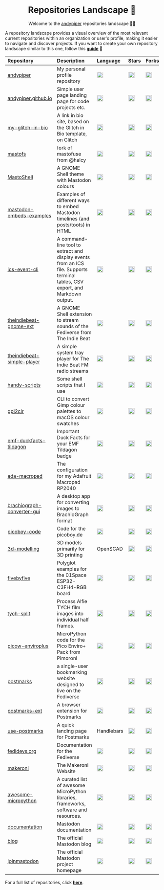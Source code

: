<h1 align="center">Repositories Landscape 💎</h1>
<p align="center">Welcome to the <a href="https://github.com/andypiper">andypiper</a> repositories landscape 👋🏻</p>

A repository landscape provides a visual overview of the most relevant current repositories within an organization or user's profile, making it easier to navigate and discover projects.
If you want to create your own repository landscape similar to this one, follow this [**guide**](./create-repo-landscape.md) 📖

| Repository   | Description                                | Language | Stars | Forks | License |
| :----------- | :----------------------------------------- | :------- | :---- | :---- | :------ |
| <a href="https://github.com/andypiper/andypiper">andypiper</a> | My personal profile repository | <img src="https://img.shields.io/badge/Python-3776AB?style=flat&logo=python&logoColor=white" alt="Python" height="20"/> | <a href="https://github.com/andypiper/andypiper/stargazers"><img alt="Stars" src="https://img.shields.io/github/stars/andypiper/andypiper?style=flat" height="20"/></a> | <a href="https://github.com/andypiper/andypiper/network/members"><img alt="Forks" src="https://img.shields.io/github/forks/andypiper/andypiper?style=flat" height="20"/></a> | <a href="https://github.com/andypiper/andypiper"><img alt="License" src="https://img.shields.io/github/license/andypiper/andypiper?style=flat" height="20"/></a> |
| <a href="https://github.com/andypiper/andypiper.github.io">andypiper.github.io</a> | Simple user page landing page for code projects etc. | <img src="https://img.shields.io/badge/HTML5-E34F26?style=flat&logo=html5&logoColor=white" alt="HTML5" height="20"/> | <a href="https://github.com/andypiper/andypiper.github.io/stargazers"><img alt="Stars" src="https://img.shields.io/github/stars/andypiper/andypiper.github.io?style=flat" height="20"/></a> | <a href="https://github.com/andypiper/andypiper.github.io/network/members"><img alt="Forks" src="https://img.shields.io/github/forks/andypiper/andypiper.github.io?style=flat" height="20"/></a> | <a href="https://github.com/andypiper/andypiper.github.io"><img alt="License" src="https://img.shields.io/github/license/andypiper/andypiper.github.io?style=flat" height="20"/></a> |
| <a href="https://github.com/andypiper/my-glitch-in-bio">my-glitch-in-bio</a> | A link in bio site, based on the Glitch in Bio template, on Glitch | <img src="https://img.shields.io/badge/JavaScript-F7DF1E?style=flat&logo=javascript&logoColor=black" alt="JavaScript" height="20"/> | <a href="https://github.com/andypiper/my-glitch-in-bio/stargazers"><img alt="Stars" src="https://img.shields.io/github/stars/andypiper/my-glitch-in-bio?style=flat" height="20"/></a> | <a href="https://github.com/andypiper/my-glitch-in-bio/network/members"><img alt="Forks" src="https://img.shields.io/github/forks/andypiper/my-glitch-in-bio?style=flat" height="20"/></a> | <a href="https://github.com/andypiper/my-glitch-in-bio"><img alt="License" src="https://img.shields.io/github/license/andypiper/my-glitch-in-bio?style=flat" height="20"/></a> |
| <a href="https://github.com/andypiper/mastofs">mastofs</a> | fork of mastofuse from @halcy | <img src="https://img.shields.io/badge/Python-3776AB?style=flat&logo=python&logoColor=white" alt="Python" height="20"/> | <a href="https://github.com/andypiper/mastofs/stargazers"><img alt="Stars" src="https://img.shields.io/github/stars/andypiper/mastofs?style=flat" height="20"/></a> | <a href="https://github.com/andypiper/mastofs/network/members"><img alt="Forks" src="https://img.shields.io/github/forks/andypiper/mastofs?style=flat" height="20"/></a> | <a href="https://github.com/andypiper/mastofs"><img alt="License" src="https://img.shields.io/github/license/andypiper/mastofs?style=flat" height="20"/></a> |
| <a href="https://github.com/andypiper/MastoShell">MastoShell</a> | A GNOME Shell theme with Mastodon colours | <img src="https://img.shields.io/badge/CSS3-1572B6?style=flat&logo=css3&logoColor=white" alt="CSS3" height="20"/> | <a href="https://github.com/andypiper/MastoShell/stargazers"><img alt="Stars" src="https://img.shields.io/github/stars/andypiper/MastoShell?style=flat" height="20"/></a> | <a href="https://github.com/andypiper/MastoShell/network/members"><img alt="Forks" src="https://img.shields.io/github/forks/andypiper/MastoShell?style=flat" height="20"/></a> | <a href="https://github.com/andypiper/MastoShell"><img alt="License" src="https://img.shields.io/github/license/andypiper/MastoShell?style=flat" height="20"/></a> |
| <a href="https://github.com/andypiper/mastodon-embeds-examples">mastodon-embeds-examples</a> | Examples of different ways to embed Mastodon timelines (and posts/toots) in HTML | <img src="https://img.shields.io/badge/HTML5-E34F26?style=flat&logo=html5&logoColor=white" alt="HTML5" height="20"/> | <a href="https://github.com/andypiper/mastodon-embeds-examples/stargazers"><img alt="Stars" src="https://img.shields.io/github/stars/andypiper/mastodon-embeds-examples?style=flat" height="20"/></a> | <a href="https://github.com/andypiper/mastodon-embeds-examples/network/members"><img alt="Forks" src="https://img.shields.io/github/forks/andypiper/mastodon-embeds-examples?style=flat" height="20"/></a> | <a href="https://github.com/andypiper/mastodon-embeds-examples"><img alt="License" src="https://img.shields.io/github/license/andypiper/mastodon-embeds-examples?style=flat" height="20"/></a> |
| <a href="https://github.com/andypiper/ics-event-cli">ics-event-cli</a> | A command-line tool to extract and display events from an ICS file. Supports terminal tables, CSV export, and Markdown output. | <img src="https://img.shields.io/badge/Python-3776AB?style=flat&logo=python&logoColor=white" alt="Python" height="20"/> | <a href="https://github.com/andypiper/ics-event-cli/stargazers"><img alt="Stars" src="https://img.shields.io/github/stars/andypiper/ics-event-cli?style=flat" height="20"/></a> | <a href="https://github.com/andypiper/ics-event-cli/network/members"><img alt="Forks" src="https://img.shields.io/github/forks/andypiper/ics-event-cli?style=flat" height="20"/></a> | <a href="https://github.com/andypiper/ics-event-cli"><img alt="License" src="https://img.shields.io/github/license/andypiper/ics-event-cli?style=flat" height="20"/></a> |
| <a href="https://github.com/andypiper/theindiebeat-gnome-ext">theindiebeat-gnome-ext</a> | A GNOME Shell extension to stream sounds of the Fediverse from The Indie Beat | <img src="https://img.shields.io/badge/JavaScript-F7DF1E?style=flat&logo=javascript&logoColor=black" alt="JavaScript" height="20"/> | <a href="https://github.com/andypiper/theindiebeat-gnome-ext/stargazers"><img alt="Stars" src="https://img.shields.io/github/stars/andypiper/theindiebeat-gnome-ext?style=flat" height="20"/></a> | <a href="https://github.com/andypiper/theindiebeat-gnome-ext/network/members"><img alt="Forks" src="https://img.shields.io/github/forks/andypiper/theindiebeat-gnome-ext?style=flat" height="20"/></a> | <a href="https://github.com/andypiper/theindiebeat-gnome-ext"><img alt="License" src="https://img.shields.io/github/license/andypiper/theindiebeat-gnome-ext?style=flat" height="20"/></a> |
| <a href="https://github.com/andypiper/theindiebeat-simple-player">theindiebeat-simple-player</a> | A simple system tray player for The Indie Beat FM radio streams | <img src="https://img.shields.io/badge/Python-3776AB?style=flat&logo=python&logoColor=white" alt="Python" height="20"/> | <a href="https://github.com/andypiper/theindiebeat-simple-player/stargazers"><img alt="Stars" src="https://img.shields.io/github/stars/andypiper/theindiebeat-simple-player?style=flat" height="20"/></a> | <a href="https://github.com/andypiper/theindiebeat-simple-player/network/members"><img alt="Forks" src="https://img.shields.io/github/forks/andypiper/theindiebeat-simple-player?style=flat" height="20"/></a> | <a href="https://github.com/andypiper/theindiebeat-simple-player"><img alt="License" src="https://img.shields.io/github/license/andypiper/theindiebeat-simple-player?style=flat" height="20"/></a> |
| <a href="https://github.com/andypiper/handy-scripts">handy-scripts</a> | Some shell scripts that I use | <img src="https://img.shields.io/badge/Shell-4EAA25?style=flat&logo=gnubash&logoColor=white" alt="Shell" height="20"/> | <a href="https://github.com/andypiper/handy-scripts/stargazers"><img alt="Stars" src="https://img.shields.io/github/stars/andypiper/handy-scripts?style=flat" height="20"/></a> | <a href="https://github.com/andypiper/handy-scripts/network/members"><img alt="Forks" src="https://img.shields.io/github/forks/andypiper/handy-scripts?style=flat" height="20"/></a> | <a href="https://github.com/andypiper/handy-scripts"><img alt="License" src="https://img.shields.io/github/license/andypiper/handy-scripts?style=flat" height="20"/></a> |
| <a href="https://github.com/andypiper/gpl2clr">gpl2clr</a> | CLI to convert Gimp colour palettes to macOS colour swatches | <img src="https://img.shields.io/badge/Swift-F05138?style=flat&logo=swift&logoColor=white" alt="Swift" height="20"/> | <a href="https://github.com/andypiper/gpl2clr/stargazers"><img alt="Stars" src="https://img.shields.io/github/stars/andypiper/gpl2clr?style=flat" height="20"/></a> | <a href="https://github.com/andypiper/gpl2clr/network/members"><img alt="Forks" src="https://img.shields.io/github/forks/andypiper/gpl2clr?style=flat" height="20"/></a> | <a href="https://github.com/andypiper/gpl2clr"><img alt="License" src="https://img.shields.io/github/license/andypiper/gpl2clr?style=flat" height="20"/></a> |
| <a href="https://github.com/andypiper/emf-duckfacts-tildagon">emf-duckfacts-tildagon</a> | Important Duck Facts for your EMF Tildagon badge | <img src="https://img.shields.io/badge/Python-3776AB?style=flat&logo=python&logoColor=white" alt="Python" height="20"/> | <a href="https://github.com/andypiper/emf-duckfacts-tildagon/stargazers"><img alt="Stars" src="https://img.shields.io/github/stars/andypiper/emf-duckfacts-tildagon?style=flat" height="20"/></a> | <a href="https://github.com/andypiper/emf-duckfacts-tildagon/network/members"><img alt="Forks" src="https://img.shields.io/github/forks/andypiper/emf-duckfacts-tildagon?style=flat" height="20"/></a> | <a href="https://github.com/andypiper/emf-duckfacts-tildagon"><img alt="License" src="https://img.shields.io/github/license/andypiper/emf-duckfacts-tildagon?style=flat" height="20"/></a> |
| <a href="https://github.com/andypiper/ada-macropad">ada-macropad</a> | The configuration for my Adafruit Macropad RP2040 | <img src="https://img.shields.io/badge/Python-3776AB?style=flat&logo=python&logoColor=white" alt="Python" height="20"/> | <a href="https://github.com/andypiper/ada-macropad/stargazers"><img alt="Stars" src="https://img.shields.io/github/stars/andypiper/ada-macropad?style=flat" height="20"/></a> | <a href="https://github.com/andypiper/ada-macropad/network/members"><img alt="Forks" src="https://img.shields.io/github/forks/andypiper/ada-macropad?style=flat" height="20"/></a> | <a href="https://github.com/andypiper/ada-macropad"><img alt="License" src="https://img.shields.io/github/license/andypiper/ada-macropad?style=flat" height="20"/></a> |
| <a href="https://github.com/andypiper/brachiograph-converter-gui">brachiograph-converter-gui</a> | A desktop app for converting images to BrachioGraph format | <img src="https://img.shields.io/badge/Python-3776AB?style=flat&logo=python&logoColor=white" alt="Python" height="20"/> | <a href="https://github.com/andypiper/brachiograph-converter-gui/stargazers"><img alt="Stars" src="https://img.shields.io/github/stars/andypiper/brachiograph-converter-gui?style=flat" height="20"/></a> | <a href="https://github.com/andypiper/brachiograph-converter-gui/network/members"><img alt="Forks" src="https://img.shields.io/github/forks/andypiper/brachiograph-converter-gui?style=flat" height="20"/></a> | <a href="https://github.com/andypiper/brachiograph-converter-gui"><img alt="License" src="https://img.shields.io/github/license/andypiper/brachiograph-converter-gui?style=flat" height="20"/></a> |
| <a href="https://github.com/andypiper/picoboy-code">picoboy-code</a> | Code for the picoboy.de | <img src="https://img.shields.io/badge/Python-3776AB?style=flat&logo=python&logoColor=white" alt="Python" height="20"/> | <a href="https://github.com/andypiper/picoboy-code/stargazers"><img alt="Stars" src="https://img.shields.io/github/stars/andypiper/picoboy-code?style=flat" height="20"/></a> | <a href="https://github.com/andypiper/picoboy-code/network/members"><img alt="Forks" src="https://img.shields.io/github/forks/andypiper/picoboy-code?style=flat" height="20"/></a> | <a href="https://github.com/andypiper/picoboy-code"><img alt="License" src="https://img.shields.io/github/license/andypiper/picoboy-code?style=flat" height="20"/></a> |
| <a href="https://github.com/andypiper/3d-modelling">3d-modelling</a> | 3D models primarily for 3D printing | OpenSCAD | <a href="https://github.com/andypiper/3d-modelling/stargazers"><img alt="Stars" src="https://img.shields.io/github/stars/andypiper/3d-modelling?style=flat" height="20"/></a> | <a href="https://github.com/andypiper/3d-modelling/network/members"><img alt="Forks" src="https://img.shields.io/github/forks/andypiper/3d-modelling?style=flat" height="20"/></a> | <a href="https://github.com/andypiper/3d-modelling"><img alt="License" src="https://img.shields.io/github/license/andypiper/3d-modelling?style=flat" height="20"/></a> |
| <a href="https://github.com/andypiper/fivebyfive">fivebyfive</a> | Polyglot examples for the 01Space ESP32-C3FH4-RGB board | <img src="https://img.shields.io/badge/Python-3776AB?style=flat&logo=python&logoColor=white" alt="Python" height="20"/> | <a href="https://github.com/andypiper/fivebyfive/stargazers"><img alt="Stars" src="https://img.shields.io/github/stars/andypiper/fivebyfive?style=flat" height="20"/></a> | <a href="https://github.com/andypiper/fivebyfive/network/members"><img alt="Forks" src="https://img.shields.io/github/forks/andypiper/fivebyfive?style=flat" height="20"/></a> | <a href="https://github.com/andypiper/fivebyfive"><img alt="License" src="https://img.shields.io/github/license/andypiper/fivebyfive?style=flat" height="20"/></a> |
| <a href="https://github.com/andypiper/tych-split">tych-split</a> | Process Alfie TYCH film images into individual half frames. | <img src="https://img.shields.io/badge/Python-3776AB?style=flat&logo=python&logoColor=white" alt="Python" height="20"/> | <a href="https://github.com/andypiper/tych-split/stargazers"><img alt="Stars" src="https://img.shields.io/github/stars/andypiper/tych-split?style=flat" height="20"/></a> | <a href="https://github.com/andypiper/tych-split/network/members"><img alt="Forks" src="https://img.shields.io/github/forks/andypiper/tych-split?style=flat" height="20"/></a> | <a href="https://github.com/andypiper/tych-split"><img alt="License" src="https://img.shields.io/github/license/andypiper/tych-split?style=flat" height="20"/></a> |
| <a href="https://github.com/andypiper/picow-enviroplus">picow-enviroplus</a> | MicroPython code for the Pico Enviro+ Pack from Pimoroni | <img src="https://img.shields.io/badge/Python-3776AB?style=flat&logo=python&logoColor=white" alt="Python" height="20"/> | <a href="https://github.com/andypiper/picow-enviroplus/stargazers"><img alt="Stars" src="https://img.shields.io/github/stars/andypiper/picow-enviroplus?style=flat" height="20"/></a> | <a href="https://github.com/andypiper/picow-enviroplus/network/members"><img alt="Forks" src="https://img.shields.io/github/forks/andypiper/picow-enviroplus?style=flat" height="20"/></a> | <a href="https://github.com/andypiper/picow-enviroplus"><img alt="License" src="https://img.shields.io/github/license/andypiper/picow-enviroplus?style=flat" height="20"/></a> |
| <a href="https://github.com/andypiper/postmarks">postmarks</a> | a single-user bookmarking website designed to live on the Fediverse | <img src="https://img.shields.io/badge/JavaScript-F7DF1E?style=flat&logo=javascript&logoColor=black" alt="JavaScript" height="20"/> | <a href="https://github.com/andypiper/postmarks/stargazers"><img alt="Stars" src="https://img.shields.io/github/stars/andypiper/postmarks?style=flat" height="20"/></a> | <a href="https://github.com/andypiper/postmarks/network/members"><img alt="Forks" src="https://img.shields.io/github/forks/andypiper/postmarks?style=flat" height="20"/></a> | <a href="https://github.com/andypiper/postmarks"><img alt="License" src="https://img.shields.io/github/license/andypiper/postmarks?style=flat" height="20"/></a> |
| <a href="https://github.com/andypiper/postmarks-ext">postmarks-ext</a> | A browser extension for Postmarks | <img src="https://img.shields.io/badge/JavaScript-F7DF1E?style=flat&logo=javascript&logoColor=black" alt="JavaScript" height="20"/> | <a href="https://github.com/andypiper/postmarks-ext/stargazers"><img alt="Stars" src="https://img.shields.io/github/stars/andypiper/postmarks-ext?style=flat" height="20"/></a> | <a href="https://github.com/andypiper/postmarks-ext/network/members"><img alt="Forks" src="https://img.shields.io/github/forks/andypiper/postmarks-ext?style=flat" height="20"/></a> | <a href="https://github.com/andypiper/postmarks-ext"><img alt="License" src="https://img.shields.io/github/license/andypiper/postmarks-ext?style=flat" height="20"/></a> |
| <a href="https://github.com/andypiper/use-postmarks">use-postmarks</a> | A quick landing page for Postmarks | Handlebars | <a href="https://github.com/andypiper/use-postmarks/stargazers"><img alt="Stars" src="https://img.shields.io/github/stars/andypiper/use-postmarks?style=flat" height="20"/></a> | <a href="https://github.com/andypiper/use-postmarks/network/members"><img alt="Forks" src="https://img.shields.io/github/forks/andypiper/use-postmarks?style=flat" height="20"/></a> | <a href="https://github.com/andypiper/use-postmarks"><img alt="License" src="https://img.shields.io/github/license/andypiper/use-postmarks?style=flat" height="20"/></a> |
| <a href="https://github.com/fediverse-devnet/fedidevs.org">fedidevs.org</a> | Documentation for the Fediverse | <img src="https://img.shields.io/badge/Python-3776AB?style=flat&logo=python&logoColor=white" alt="Python" height="20"/> | <a href="https://github.com/fediverse-devnet/fedidevs.org/stargazers"><img alt="Stars" src="https://img.shields.io/github/stars/fediverse-devnet/fedidevs.org?style=flat" height="20"/></a> | <a href="https://github.com/fediverse-devnet/fedidevs.org/network/members"><img alt="Forks" src="https://img.shields.io/github/forks/fediverse-devnet/fedidevs.org?style=flat" height="20"/></a> | <a href="https://github.com/fediverse-devnet/fedidevs.org"><img alt="License" src="https://img.shields.io/github/license/fediverse-devnet/fedidevs.org?style=flat" height="20"/></a> |
| <a href="https://github.com/makeronicc/makeroni">makeroni</a> | The Makeroni Website | <img src="https://img.shields.io/badge/HTML5-E34F26?style=flat&logo=html5&logoColor=white" alt="HTML5" height="20"/> | <a href="https://github.com/makeronicc/makeroni/stargazers"><img alt="Stars" src="https://img.shields.io/github/stars/makeronicc/makeroni?style=flat" height="20"/></a> | <a href="https://github.com/makeronicc/makeroni/network/members"><img alt="Forks" src="https://img.shields.io/github/forks/makeronicc/makeroni?style=flat" height="20"/></a> | <a href="https://github.com/makeronicc/makeroni"><img alt="License" src="https://img.shields.io/github/license/makeronicc/makeroni?style=flat" height="20"/></a> |
| <a href="https://github.com/mcauser/awesome-micropython">awesome-micropython</a> | A curated list of awesome MicroPython libraries, frameworks, software and resources. | <img src="https://img.shields.io/badge/HTML5-E34F26?style=flat&logo=html5&logoColor=white" alt="HTML5" height="20"/> | <a href="https://github.com/mcauser/awesome-micropython/stargazers"><img alt="Stars" src="https://img.shields.io/github/stars/mcauser/awesome-micropython?style=flat" height="20"/></a> | <a href="https://github.com/mcauser/awesome-micropython/network/members"><img alt="Forks" src="https://img.shields.io/github/forks/mcauser/awesome-micropython?style=flat" height="20"/></a> | <a href="https://github.com/mcauser/awesome-micropython"><img alt="License" src="https://img.shields.io/github/license/mcauser/awesome-micropython?style=flat" height="20"/></a> |
| <a href="https://github.com/mastodon/documentation">documentation</a> | Mastodon documentation | <img src="https://img.shields.io/badge/SCSS-CC6699?style=flat&logo=sass&logoColor=white" alt="SCSS" height="20"/> | <a href="https://github.com/mastodon/documentation/stargazers"><img alt="Stars" src="https://img.shields.io/github/stars/mastodon/documentation?style=flat" height="20"/></a> | <a href="https://github.com/mastodon/documentation/network/members"><img alt="Forks" src="https://img.shields.io/github/forks/mastodon/documentation?style=flat" height="20"/></a> | <a href="https://github.com/mastodon/documentation"><img alt="License" src="https://img.shields.io/github/license/mastodon/documentation?style=flat" height="20"/></a> |
| <a href="https://github.com/mastodon/blog">blog</a> | The official Mastodon blog | <img src="https://img.shields.io/badge/HTML5-E34F26?style=flat&logo=html5&logoColor=white" alt="HTML5" height="20"/> | <a href="https://github.com/mastodon/blog/stargazers"><img alt="Stars" src="https://img.shields.io/github/stars/mastodon/blog?style=flat" height="20"/></a> | <a href="https://github.com/mastodon/blog/network/members"><img alt="Forks" src="https://img.shields.io/github/forks/mastodon/blog?style=flat" height="20"/></a> | <a href="https://github.com/mastodon/blog"><img alt="License" src="https://img.shields.io/github/license/mastodon/blog?style=flat" height="20"/></a> |
| <a href="https://github.com/mastodon/joinmastodon">joinmastodon</a> | The official Mastodon project homepage | <img src="https://img.shields.io/badge/TypeScript-3178C6?style=flat&logo=typescript&logoColor=white" alt="TypeScript" height="20"/> | <a href="https://github.com/mastodon/joinmastodon/stargazers"><img alt="Stars" src="https://img.shields.io/github/stars/mastodon/joinmastodon?style=flat" height="20"/></a> | <a href="https://github.com/mastodon/joinmastodon/network/members"><img alt="Forks" src="https://img.shields.io/github/forks/mastodon/joinmastodon?style=flat" height="20"/></a> | <a href="https://github.com/mastodon/joinmastodon"><img alt="License" src="https://img.shields.io/github/license/mastodon/joinmastodon?style=flat" height="20"/></a> |

For a full list of repositories, click [**here**](https://github.com/andypiper?tab=repositories&q=&type=&language=&sort=stargazers).
